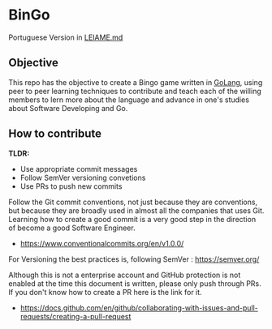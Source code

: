 # BinGo

Portuguese Version in [LEIAME.md](LEIAME.md)

## Objective

This repo has the objective to create a Bingo game written in [GoLang](https://golang.org/), using peer to peer learning techniques to contribute and teach each of the willing members to lern more about the language and advance in one's studies about Software Developing and Go.

## How to contribute

**TLDR:** 
- Use appropriate commit messages
- Follow SemVer versioning convetions
- Use PRs to push new commits


Follow the Git commit conventions, not just because they are conventions, but because they are broadly used in almost all the companies that uses Git. Learning how to create a good commit is a very good step in the direction of become a good Software Engineer.
- https://www.conventionalcommits.org/en/v1.0.0/

For Versioning the best practices is, following SemVer : https://semver.org/

Although this is not a enterprise account and GitHub protection is not enabled at the time this document is written, please only push through PRs. If you don't know how to create a PR here is the link for it. 
 - https://docs.github.com/en/github/collaborating-with-issues-and-pull-requests/creating-a-pull-request

